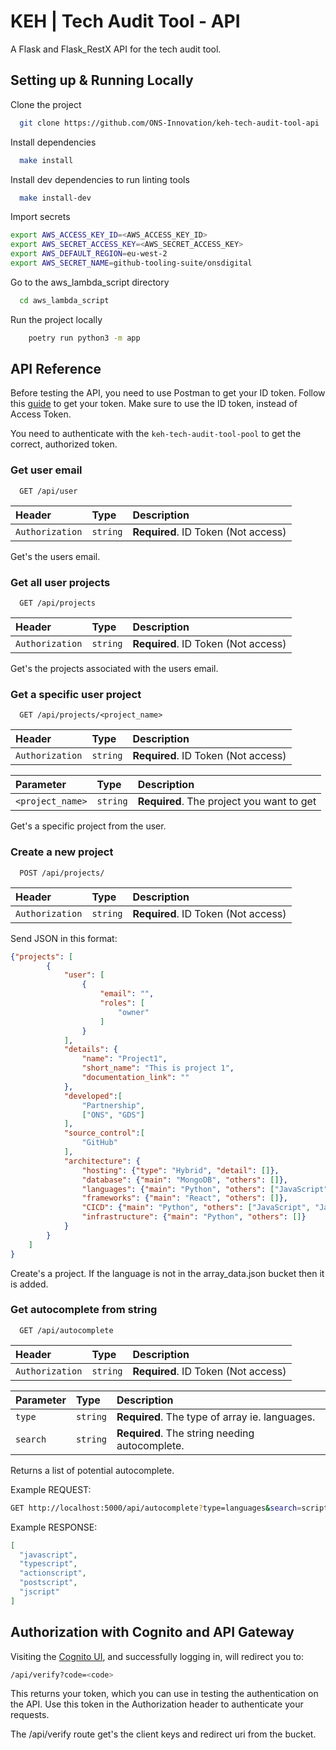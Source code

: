 
# KEH | Tech Audit Tool - API

A Flask and Flask_RestX API for the tech audit tool.

## Setting up & Running Locally

Clone the project

```bash
  git clone https://github.com/ONS-Innovation/keh-tech-audit-tool-api
```

Install dependencies

```bash
  make install
```

Install dev dependencies to run linting tools

```bash
  make install-dev
```

Import secrets

```bash
export AWS_ACCESS_KEY_ID=<AWS_ACCESS_KEY_ID>
export AWS_SECRET_ACCESS_KEY=<AWS_SECRET_ACCESS_KEY>
export AWS_DEFAULT_REGION=eu-west-2 
export AWS_SECRET_NAME=github-tooling-suite/onsdigital
```

Go to the aws_lambda_script directory

```bash
  cd aws_lambda_script
```

Run the project locally

```bash
	poetry run python3 -m app
```




## API Reference

Before testing the API, you need to use Postman to get your ID token. Follow this [guide](https://medium.com/@shivkaundal/secure-your-apis-with-cognito-authorizers-for-aws-api-gateway-ba15914b64b2#1422) to get your token. Make sure to use the ID token, instead of Access Token.

You need to authenticate with the `keh-tech-audit-tool-pool` to get the correct, authorized token.

### Get user email

```http
  GET /api/user
```

| Header | Type     | Description                |
| :-------- | :------- | :------------------------- |
| `Authorization` | `string` | **Required**. ID Token (Not access) |

Get's the users email.

### Get all user projects

```http
  GET /api/projects
```

| Header | Type     | Description                |
| :-------- | :------- | :------------------------- |
| `Authorization` | `string` | **Required**. ID Token (Not access) |

Get's the projects associated with the users email.

### Get a specific user project

```http
  GET /api/projects/<project_name>
```

| Header | Type     | Description                |
| :-------- | :------- | :------------------------- |
| `Authorization` | `string` | **Required**. ID Token (Not access) |

| Parameter | Type     | Description                       |
| :-------- | :------- | :-------------------------------- |
| `<project_name>`      | `string` | **Required**. The project you want to get |


Get's a specific project from the user.

### Create a new project

```http
  POST /api/projects/
```


| Header | Type     | Description                |
| :-------- | :------- | :------------------------- |
| `Authorization` | `string` | **Required**. ID Token (Not access) |


Send JSON in this format:
```JSON
{"projects": [
        {
            "user": [ 
                {
                    "email": "",
                    "roles": [
                        "owner"
                    ]
                }
            ],
            "details": {
                "name": "Project1",
                "short_name": "This is project 1",
                "documentation_link": ""
            },
            "developed":[  
                "Partnership",
                ["ONS", "GDS"]
            ],
            "source_control":[
                "GitHub"
            ],
            "architecture": {
                "hosting": {"type": "Hybrid", "detail": []},
                "database": {"main": "MongoDB", "others": []},
                "languages": {"main": "Python", "others": ["JavaScript", "Java"]},
                "frameworks": {"main": "React", "others": []},
                "CICD": {"main": "Python", "others": ["JavaScript", "Java"]},
                "infrastructure": {"main": "Python", "others": []}
            }
        }
    ]
}
```
Create's a project. If the language is not in the array_data.json bucket then it is added.


### Get autocomplete from string

```http
  GET /api/autocomplete
```

| Header | Type     | Description                |
| :-------- | :------- | :------------------------- |
| `Authorization` | `string` | **Required**. ID Token (Not access) |

| Parameter | Type     | Description                |
| :-------- | :------- | :------------------------- |
| `type` | `string` | **Required**. The type of array ie. languages. |
| `search` | `string` | **Required**. The string needing autocomplete. |

Returns a list of potential autocomplete.

Example REQUEST: 
```bash
GET http://localhost:5000/api/autocomplete?type=languages&search=script
```

Example RESPONSE:
```JSON
[
  "javascript",
  "typescript",
  "actionscript",
  "postscript",
  "jscript"
]
```


## Authorization with Cognito and API Gateway

Visiting the [Cognito UI](https://keh-tech-audit-tool.auth.eu-west-2.amazoncognito.com/oauth2/authorize?client_id=dm3289s0tqtsr5qn2qm5i9fql&response_type=code&scope=email+openid+phone&redirect_uri=https%3A%2F%2Fdutwj6q915.execute-api.eu-west-2.amazonaws.com%2Fdev%2Fapi%2Fverify), and successfully logging in, will redirect you to:

```bash
/api/verify?code=<code>
```

This returns your token, which you can use in testing the authentication on the API. Use this token in the Authorization header to authenticate your requests.

The /api/verify route get's the client keys and redirect uri from the bucket.


